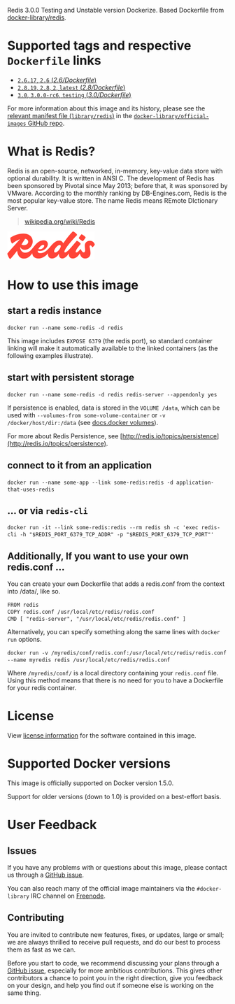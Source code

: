Redis 3.0.0 Testing and Unstable version Dockerize. Based Dockerfile from [docker-library/redis](https://github.com/docker-library/redis).

# Supported tags and respective `Dockerfile` links

- [`2.6.17`, `2.6` (*2.6/Dockerfile*)](https://github.com/docker-library/redis/blob/062335e0a8d20cab2041f25dfff2fbaf58544471/2.6/Dockerfile)
- [`2.8.19`, `2.8`, `2`, `latest` (*2.8/Dockerfile*)](https://github.com/docker-library/redis/blob/062335e0a8d20cab2041f25dfff2fbaf58544471/2.8/Dockerfile)
- [`3.0`, `3.0.0-rc6`, `testing` (*3.0/Dockerfile*)](3.0.0-rc6/Dockerfile)

For more information about this image and its history, please see the [relevant manifest file (`library/redis`)](https://github.com/docker-library/official-images/blob/master/library/redis) in the [`docker-library/official-images` GitHub repo](https://github.com/docker-library/official-images).

# What is Redis?

Redis is an open-source, networked, in-memory, key-value data store with optional durability. It is written in ANSI C. The development of Redis has been sponsored by Pivotal since May 2013; before that, it was sponsored by VMware. According to the monthly ranking by DB-Engines.com, Redis is the most popular key-value store. The name Redis means REmote DIctionary Server.

> [wikipedia.org/wiki/Redis](https://en.wikipedia.org/wiki/Redis)

![logo](https://raw.githubusercontent.com/docker-library/docs/master/redis/logo.png)

# How to use this image

## start a redis instance

	docker run --name some-redis -d redis

This image includes `EXPOSE 6379` (the redis port), so standard container linking will make it automatically available to the linked containers (as the following examples illustrate).

## start with persistent storage

	docker run --name some-redis -d redis redis-server --appendonly yes

If persistence is enabled, data is stored in the `VOLUME /data`, which can be used with `--volumes-from some-volume-container` or `-v /docker/host/dir:/data` (see [docs.docker volumes](http://docs.docker.com/userguide/dockervolumes/)).

For more about Redis Persistence, see [http://redis.io/topics/persistence](http://redis.io/topics/persistence).

## connect to it from an application

	docker run --name some-app --link some-redis:redis -d application-that-uses-redis

## ... or via `redis-cli`

	docker run -it --link some-redis:redis --rm redis sh -c 'exec redis-cli -h "$REDIS_PORT_6379_TCP_ADDR" -p "$REDIS_PORT_6379_TCP_PORT"'

## Additionally, If you want to use your own redis.conf ...

You can create your own Dockerfile that adds a redis.conf from the context into /data/, like so.

	FROM redis
	COPY redis.conf /usr/local/etc/redis/redis.conf
	CMD [ "redis-server", "/usr/local/etc/redis/redis.conf" ]

Alternatively, you can specify something along the same lines with `docker run` options.

	docker run -v /myredis/conf/redis.conf:/usr/local/etc/redis/redis.conf --name myredis redis /usr/local/etc/redis/redis.conf

Where `/myredis/conf/` is a local directory containing your `redis.conf` file. Using this method means that there is no need for you to have a Dockerfile for your redis container.

# License

View [license information](http://redis.io/topics/license) for the software contained in this image.

# Supported Docker versions

This image is officially supported on Docker version 1.5.0.

Support for older versions (down to 1.0) is provided on a best-effort basis.

# User Feedback

## Issues

If you have any problems with or questions about this image, please contact us through a [GitHub issue](https://github.com/docker-library/redis/issues).

You can also reach many of the official image maintainers via the `#docker-library` IRC channel on [Freenode](https://freenode.net).

## Contributing

You are invited to contribute new features, fixes, or updates, large or small; we are always thrilled to receive pull requests, and do our best to process them as fast as we can.

Before you start to code, we recommend discussing your plans through a [GitHub issue](https://github.com/docker-library/redis/issues), especially for more ambitious contributions. This gives other contributors a chance to point you in the right direction, give you feedback on your design, and help you find out if someone else is working on the same thing.
